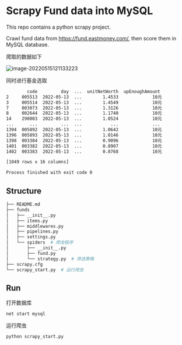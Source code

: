 # Scrapy Fund data into MySQL



This repo contains a python scrapy project.

Crawl fund data from https://fund.eastmoney.com/, then score them in MySQL database.



爬取的数据如下

![image-20220515121133223](https://raw.githubusercontent.com/shizhengLi/image_bed_02/main/img/image-20220515121133223.png)





同时进行基金选取

```bash
        code         day  ...  unitNetWorth  upEnoughAmount
2     005513  2022-05-13  ...        1.4533             10元
3     005514  2022-05-13  ...        1.4549             10元
7     003073  2022-05-13  ...        1.3126             10元
8     002644  2022-05-13  ...        1.1740             10元
14    290003  2022-05-13  ...        1.0524             10元
...      ...         ...  ...           ...             ...
1394  005892  2022-05-13  ...        1.0642             10元
1396  005893  2022-05-13  ...        1.0146             10元
1398  003384  2022-05-13  ...        0.9096             10元
1401  003382  2022-05-13  ...        0.8907             10元
1402  003383  2022-05-13  ...        0.8768             10元

[1049 rows x 16 columns]

Process finished with exit code 0

```



## Structure



```bash
├── README.md
├── funds
│   ├── __init__.py
│   ├── items.py
│   ├── middlewares.py
│   ├── pipelines.py
│   ├── settings.py
│   └── spiders  # 爬虫程序
│       ├── __init__.py
│       ├── fund.py
│       └── strategy.py  # 筛选策略
├── scrapy.cfg
└── scrapy_start.py  # 运行爬虫
```





## Run

打开数据库

```
net start mysql
```



运行爬虫

```bash
python scrapy_start.py
```

